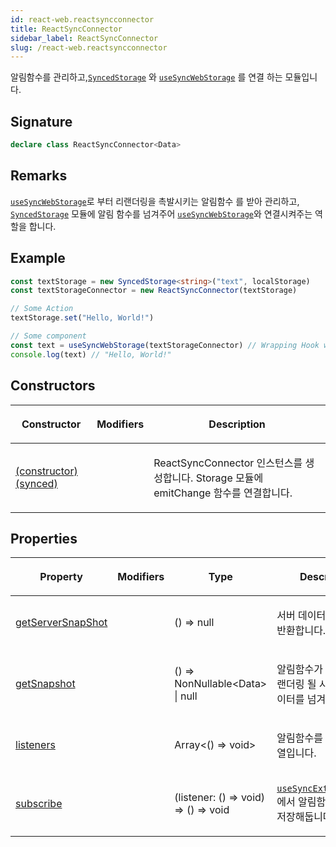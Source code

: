 ```yaml
---
id: react-web.reactsyncconnector
title: ReactSyncConnector
sidebar_label: ReactSyncConnector
slug: /react-web.reactsyncconnector
---
```






알림함수를 관리하고,[`SyncedStorage`](./react-web.syncedstorage) 와 [`useSyncWebStorage`](./react-web.usesyncwebstorage) 를 연결 하는 모듈입니다.

## Signature

```typescript
declare class ReactSyncConnector<Data> 
```

## Remarks

[`useSyncWebStorage`](./react-web.usesyncwebstorage)로 부터 리랜더링을 촉발시키는 알림함수 를 받아 관리하고, [`SyncedStorage`](./react-web.syncedstorage) 모듈에 알림 함수를 넘겨주어 [`useSyncWebStorage`](./react-web.usesyncwebstorage)와 연결시켜주는 역할을 합니다.

## Example


```ts
const textStorage = new SyncedStorage<string>("text", localStorage)
const textStorageConnector = new ReactSyncConnector(textStorage)

// Some Action
textStorage.set("Hello, World!")

// Some component
const text = useSyncWebStorage(textStorageConnector) // Wrapping Hook with useSyncWebStorage
console.log(text) // "Hello, World!"
```

## Constructors

<table><thead><tr><th>

Constructor


</th><th>

Modifiers


</th><th>

Description


</th></tr></thead>
<tbody><tr><td>

[(constructor)(synced)](./react-web.reactsyncconnector._constructor_)


</td><td>


</td><td>

ReactSyncConnector 인스턴스를 생성합니다. Storage 모듈에 emitChange 함수를 연결합니다.


</td></tr>
</tbody></table>

## Properties

<table><thead><tr><th>

Property


</th><th>

Modifiers


</th><th>

Type


</th><th>

Description


</th></tr></thead>
<tbody><tr><td>

[getServerSnapShot](./react-web.reactsyncconnector.getserversnapshot)


</td><td>


</td><td>

() =&gt; null


</td><td>

서버 데이터의 스냅샷을 반환합니다.


</td></tr>
<tr><td>

[getSnapshot](./react-web.reactsyncconnector.getsnapshot)


</td><td>


</td><td>

() =&gt; NonNullable&lt;Data&gt; \| null


</td><td>

알림함수가 실행되어, 리랜더링 될 시 조회할 데이터를 넘겨줍니다.


</td></tr>
<tr><td>

[listeners](./react-web.reactsyncconnector.listeners)


</td><td>


</td><td>

Array&lt;() =&gt; void&gt;


</td><td>

알림함수를 저장하는 배열입니다.


</td></tr>
<tr><td>

[subscribe](./react-web.reactsyncconnector.subscribe)


</td><td>


</td><td>

(listener: () =&gt; void) =&gt; () =&gt; void


</td><td>

[`useSyncExternalStore`](https://react.dev/reference/react/useSyncExternalStore)에서 알림함수를 받고, 저장해둡니다.


</td></tr>
</tbody></table>
